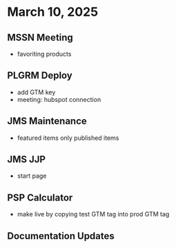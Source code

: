 # March 10, 2025

## MSSN Meeting
- favoriting products

## PLGRM Deploy
- add GTM key
- meeting: hubspot connection

## JMS Maintenance
- featured items only published items

## JMS JJP
- start page

## PSP Calculator
- make live by copying test GTM tag into prod GTM tag

## Documentation Updates